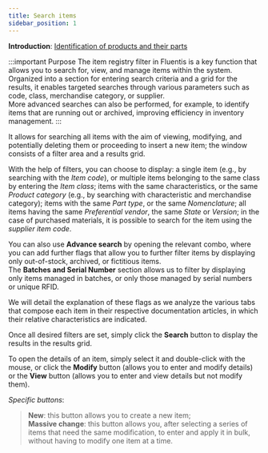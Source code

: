 ```yaml
---
title: Search items
sidebar_position: 1
---
```


**Introduction**: [Identification of products and their parts](/docs/erp-home/registers/items/master-item-intro) 

:::important Purpose
The item registry filter in Fluentis is a key function that allows you to search for, view, and manage items within the system.     
Organized into a section for entering search criteria and a grid for the results, it enables targeted searches through various parameters such as code, class, merchandise category, or supplier.       
More advanced searches can also be performed, for example, to identify items that are running out or archived, improving efficiency in inventory management.
:::

It allows for searching all items with the aim of viewing, modifying, and potentially deleting them or proceeding to insert a new item; the window consists of a filter area and a results grid.

With the help of filters, you can choose to display: a single item (e.g., by searching with the *Item code*), or multiple items belonging to the same class by entering the *Item class*; items with the same characteristics, or the same *Product category* (e.g., by searching with characteristic and merchandise category); items with the same *Part type*, or the same *Nomenclature*; all items having the same *Preferential vendor*, the same *State* or *Version*; in the case of purchased materials, it is possible to search for the item using the *supplier item code*.

You can also use **Advance search** by opening the relevant combo, where you can add further flags that allow you to further filter items by displaying only out-of-stock, archived, or fictitious items.  
The **Batches and Serial Number** section allows us to filter by displaying only items managed in batches, or only those managed by serial numbers or unique RFID.

We will detail the explanation of these flags as we analyze the various tabs that compose each item in their respective documentation articles, in which their relative characteristics are indicated.

Once all desired filters are set, simply click the **Search** button to display the results in the results grid.

To open the details of an item, simply select it and double-click with the mouse, or click the **Modify** button (allows you to enter and modify details) or the **View** button (allows you to enter and view details but not modify them).

*Specific buttons*:

> **New**: this button allows you to create a new item;  
> **Massive change**: this button allows you, after selecting a series of items that need the same modification, to enter and apply it in bulk, without having to modify one item at a time.